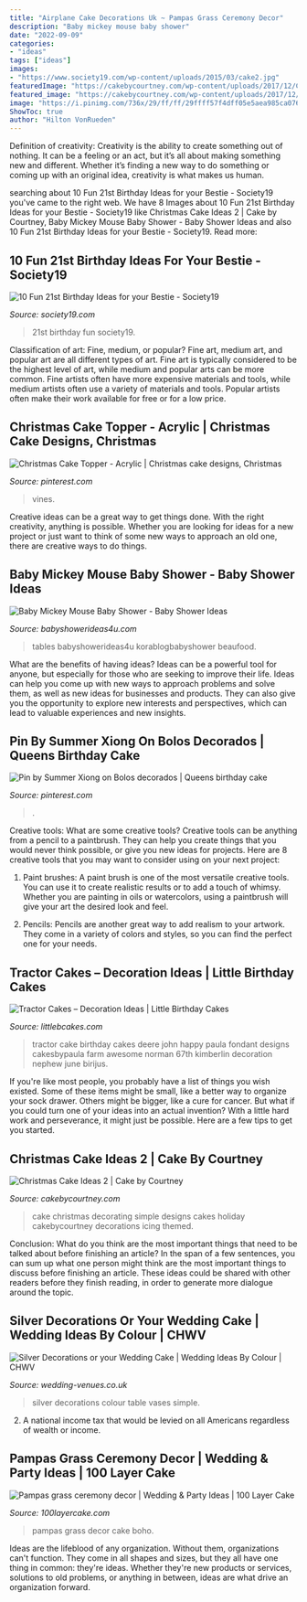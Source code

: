 ```yaml
---
title: "Airplane Cake Decorations Uk ~ Pampas Grass Ceremony Decor"
description: "Baby mickey mouse baby shower"
date: "2022-09-09"
categories:
- "ideas"
tags: ["ideas"]
images:
- "https://www.society19.com/wp-content/uploads/2015/03/cake2.jpg"
featuredImage: "https://cakebycourtney.com/wp-content/uploads/2017/12/Christmas-Cake-Ideas-2-768x1024.jpg"
featured_image: "https://cakebycourtney.com/wp-content/uploads/2017/12/Christmas-Cake-Ideas-2-768x1024.jpg"
image: "https://i.pinimg.com/736x/29/ff/ff/29ffff57f4dff05e5aea985ca0765a20.jpg"
ShowToc: true
author: "Hilton VonRueden"
---
```



Definition of creativity:
Creativity is the ability to create something out of nothing. It can be a feeling or an act, but it’s all about making something new and different. Whether it’s finding a new way to do something or coming up with an original idea, creativity is what makes us human.

	

		
searching about 10 Fun 21st Birthday Ideas for your Bestie - Society19 you've came to the right web. We have 8 Images about 10 Fun 21st Birthday Ideas for your Bestie - Society19 like Christmas Cake Ideas 2 | Cake by Courtney, Baby Mickey Mouse Baby Shower - Baby Shower Ideas and also 10 Fun 21st Birthday Ideas for your Bestie - Society19. Read more:
		
    
## 10 Fun 21st Birthday Ideas For Your Bestie - Society19

<img loading=lazy src="https://www.society19.com/wp-content/uploads/2015/03/cake2.jpg" onerror="this.onerror=null;this.src='https://tse3.mm.bing.net/th?id=OIP.Cjn_aXSobblfqO9Ent82EAHaJ3&amp;pid=15.1';" alt="10 Fun 21st Birthday Ideas for your Bestie - Society19">

_Source: society19.com_

>21st birthday fun society19. 

	

Classification of art: Fine, medium, or popular?
Fine art, medium art, and popular art are all different types of art. Fine art is typically considered to be the highest level of art, while medium and popular arts can be more common. Fine artists often have more expensive materials and tools, while medium artists often use a variety of materials and tools. Popular artists often make their work available for free or for a low price.

    
## Christmas Cake Topper - Acrylic | Christmas Cake Designs, Christmas

<img loading=lazy src="https://i.pinimg.com/736x/ea/cf/5d/eacf5deca4527ff7b7e0b38a9c074495.jpg" onerror="this.onerror=null;this.src='https://tse2.mm.bing.net/th?id=OIP.WK4c_TjLmsoW9FspAYGjoQHaJ3&amp;pid=15.1';" alt="Christmas Cake Topper - Acrylic | Christmas cake designs, Christmas">

_Source: pinterest.com_

>vines. 

	

Creative ideas can be a great way to get things done. With the right creativity, anything is possible. Whether you are looking for ideas for a new project or just want to think of some new ways to approach an old one, there are creative ways to do things.

    
## Baby Mickey Mouse Baby Shower - Baby Shower Ideas

<img loading=lazy src="https://babyshowerideas4u.com/wp-content/uploads/2015/10/Baby-Mickey-Mouse-Baby-Shower-dessert-table-ideas.jpg" onerror="this.onerror=null;this.src='https://tse1.mm.bing.net/th?id=OIP.lPqTRTsIyzDhx3ez1dAl-wHaJ4&amp;pid=15.1';" alt="Baby Mickey Mouse Baby Shower - Baby Shower Ideas">

_Source: babyshowerideas4u.com_

>tables babyshowerideas4u korablogbabyshower beaufood. 

	

What are the benefits of having ideas?
Ideas can be a powerful tool for anyone, but especially for those who are seeking to improve their life. Ideas can help you come up with new ways to approach problems and solve them, as well as new ideas for businesses and products. They can also give you the opportunity to explore new interests and perspectives, which can lead to valuable experiences and new insights.

    
## Pin By Summer Xiong On Bolos Decorados | Queens Birthday Cake

<img loading=lazy src="https://i.pinimg.com/736x/29/ff/ff/29ffff57f4dff05e5aea985ca0765a20.jpg" onerror="this.onerror=null;this.src='https://tse3.mm.bing.net/th?id=OIP.jVo79pQXaTEq5VgEb6yFtgHaHW&amp;pid=15.1';" alt="Pin by Summer Xiong on Bolos decorados | Queens birthday cake">

_Source: pinterest.com_

>. 

	

Creative tools: What are some creative tools?
Creative tools can be anything from a pencil to a paintbrush. They can help you create things that you would never think possible, or give you new ideas for projects. Here are 8 creative tools that you may want to consider using on your next project:
1. Paint brushes: A paint brush is one of the most versatile creative tools. You can use it to create realistic results or to add a touch of whimsy. Whether you are painting in oils or watercolors, using a paintbrush will give your art the desired look and feel.

2. Pencils: Pencils are another great way to add realism to your artwork. They come in a variety of colors and styles, so you can find the perfect one for your needs.

    
## Tractor Cakes – Decoration Ideas | Little Birthday Cakes

<img loading=lazy src="http://www.littlebcakes.com/wp-content/uploads/2014/01/Tractor-Cakes-Pictures.jpg" onerror="this.onerror=null;this.src='https://tse1.mm.bing.net/th?id=OIP.-9ZNuyZ5PW5Q3CCLGrs-OwHaJ4&amp;pid=15.1';" alt="Tractor Cakes – Decoration Ideas | Little Birthday Cakes">

_Source: littlebcakes.com_

>tractor cake birthday cakes deere john happy paula fondant designs cakesbypaula farm awesome norman 67th kimberlin decoration nephew june birijus. 

	

If you're like most people, you probably have a list of things you wish existed. Some of these items might be small, like a better way to organize your sock drawer. Others might be bigger, like a cure for cancer. But what if you could turn one of your ideas into an actual invention? With a little hard work and perseverance, it might just be possible. Here are a few tips to get you started.

    
## Christmas Cake Ideas 2 | Cake By Courtney

<img loading=lazy src="https://cakebycourtney.com/wp-content/uploads/2017/12/Christmas-Cake-Ideas-2-768x1024.jpg" onerror="this.onerror=null;this.src='https://tse1.mm.bing.net/th?id=OIP.63eNDwIUtlfKE1qdNmHN8wHaJ4&amp;pid=15.1';" alt="Christmas Cake Ideas 2 | Cake by Courtney">

_Source: cakebycourtney.com_

>cake christmas decorating simple designs cakes holiday cakebycourtney decorations icing themed. 

	

Conclusion: What do you think are the most important things that need to be talked about before finishing an article?
In the span of a few sentences, you can sum up what one person might think are the most important things to discuss before finishing an article. These ideas could be shared with other readers before they finish reading, in order to generate more dialogue around the topic.

    
## Silver Decorations Or Your Wedding Cake | Wedding Ideas By Colour | CHWV

<img loading=lazy src="https://www.wedding-venues.co.uk/sites/default/files/Silver-Wedding-Decorations-leijea.jpg" onerror="this.onerror=null;this.src='https://tse2.mm.bing.net/th?id=OIP.SGT3E2tYULWeFrzQXm-TVQHaJ3&amp;pid=15.1';" alt="Silver Decorations or your Wedding Cake | Wedding Ideas By Colour | CHWV">

_Source: wedding-venues.co.uk_

>silver decorations colour table vases simple. 

	

2. A national income tax that would be levied on all Americans regardless of wealth or income.

    
## Pampas Grass Ceremony Decor | Wedding &amp; Party Ideas | 100 Layer Cake

<img loading=lazy src="http://100lclive.s3.amazonaws.com/img/ideas/landscape/219633.jpg" onerror="this.onerror=null;this.src='https://tse1.mm.bing.net/th?id=OIP.8PEmdmbeQiKG1zCabxAEswHaLH&amp;pid=15.1';" alt="Pampas grass ceremony decor | Wedding &amp; Party Ideas | 100 Layer Cake">

_Source: 100layercake.com_

>pampas grass decor cake boho. 

	

Ideas are the lifeblood of any organization. Without them, organizations can't function. They come in all shapes and sizes, but they all have one thing in common: they're ideas. Whether they're new products or services, solutions to old problems, or anything in between, ideas are what drive an organization forward.

